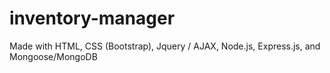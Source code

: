 # inventory-manager

Made with HTML, CSS (Bootstrap), Jquery / AJAX, Node.js, Express.js, and Mongoose/MongoDB
